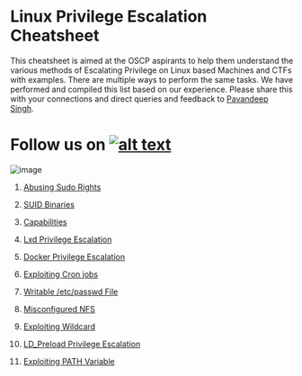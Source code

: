 # Linux Privilege Escalation Cheatsheet

This cheatsheet is aimed at the OSCP aspirants to help them understand the various methods of Escalating Privilege on Linux based Machines and CTFs with examples. There are multiple ways to perform the same tasks. We have performed and compiled this list based on our experience. Please share this with your connections and direct queries and feedback to [Pavandeep Singh](https://twitter.com/pavan2318).

[1.1]: http://i.imgur.com/tXSoThF.png
[1]: http://www.twitter.com/rajchandel
# Follow us on [![alt text][1.1]][1]

![image](https://user-images.githubusercontent.com/23155361/82759142-068cb380-9e09-11ea-8c56-5a71981404c0.png)

1. [Abusing Sudo Rights](https://www.hackingarticles.in/linux-privilege-escalation-using-exploiting-sudo-rights/)

2. [SUID Binaries](https://www.hackingarticles.in/linux-privilege-escalation-using-suid-binaries/)

3. [Capabilities](https://www.hackingarticles.in/linux-privilege-escalation-using-capabilities/)

4. [Lxd Privilege Escalation](https://www.hackingarticles.in/lxd-privilege-escalation/)

5. [Docker Privilege Escalation](https://www.hackingarticles.in/docker-privilege-escalation/)

6. [Exploiting Cron jobs](https://www.hackingarticles.in/linux-privilege-escalation-by-exploiting-cron-jobs/)

7. [Writable /etc/passwd File](https://www.hackingarticles.in/editing-etc-passwd-file-for-privilege-escalation/)

8. [Misconfigured NFS](https://www.hackingarticles.in/linux-privilege-escalation-using-misconfigured-nfs/)

9. [Exploiting Wildcard](https://www.hackingarticles.in/exploiting-wildcard-for-privilege-escalation/)

10. [LD_Preload Privilege Escalation](https://www.hackingarticles.in/linux-privilege-escalation-using-ld_preload/)

11. [Exploiting PATH Variable](https://www.hackingarticles.in/linux-privilege-escalation-using-path-variable/)

